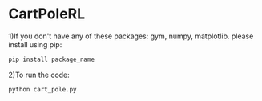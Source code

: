 # CartPoleRL
1)If you don't have any of these packages: gym, numpy, matplotlib.
please install using pip:
```bash
pip install package_name
```
2)To run the code:
```bash
python cart_pole.py
```
